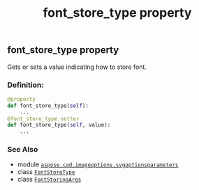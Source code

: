 ﻿---
title: font_store_type property
second_title: Aspose.CAD for Python via .NET API References
description: 
type: docs
weight: 60
url: /aspose.cad.imageoptions.svgoptionsparameters/fontstoringargs/font_store_type/
is_root: false
---

## font_store_type property


Gets or sets a value indicating how to store font.
### Definition:
```python
@property
def font_store_type(self):
    ...
@font_store_type.setter
def font_store_type(self, value):
    ...
```

### See Also
* module [`aspose.cad.imageoptions.svgoptionsparameters`](../../)
* class [`FontStoreType`](/cad/python-net/aspose.cad.imageoptions.svgoptionsparameters/fontstoretype)
* class [`FontStoringArgs`](/cad/python-net/aspose.cad.imageoptions.svgoptionsparameters/fontstoringargs)
